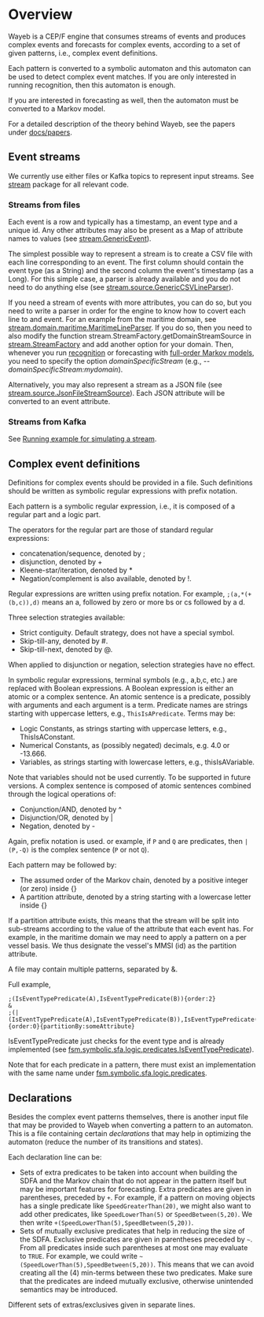 # Overview

Wayeb is a CEP/F engine that consumes streams of events 
and produces complex events and forecasts for complex events,
according to a set of given patterns, i.e., complex event definitions.

Each pattern is converted to a symbolic automaton and this automaton can be used to detect complex event matches.
If you are only interested in running recognition, 
then this automaton is enough.

If you are interested in forecasting as well, 
then the automaton must be converted to a Markov model. 

For a detailed description of the theory behind Wayeb, 
see the papers under [docs/papers](../docs/papers).


## Event streams

We currently use either files or Kafka topics to represent input streams. 
See [stream](../cef/src/main/scala/stream) package for all relevant code.

### Streams from files

Each event is a row and typically has a timestamp, an event type and a unique id.
Any other attributes may also be present as a Map of attribute names to values
(see [stream.GenericEvent](../cef/src/main/scala/stream/GenericEvent.scala)).

The simplest possible way to represent a stream is to create a CSV file 
with each line corresponding to an event. 
The first column should contain the event type (as a String) and the second column the 
event's timestamp (as a Long).
For this simple case, a parser is already available and you do not need to do anything else
(see [stream.source.GenericCSVLineParser](../cef/src/main/scala/stream/source/GenericCSVLineParser.scala)).

If you need a stream of events with more attributes,
you can do so, 
but you need to write a parser in order for the engine to know how to covert each line to and event.
For an example from the maritime domain,
see [stream.domain.maritime.MaritimeLineParser](../cef/src/main/scala/stream/domain/maritime/MaritimeLineParser.scala).
If you do so,
then you need to also modify the function stream.StreamFactory.getDomainStreamSource
in [stream.StreamFactory](../cef/src/main/scala/stream/StreamFactory.scala) 
and add another option for your domain.
Then, whenever you run [recognition](cep.md) or forecasting with [full-order Markov models](ceffmm.md),
you need to specify the option *domainSpecificStream* (e.g., *--domainSpecificStream:mydomain*).

Alternatively, you may also represent a stream as a JSON file
(see [stream.source.JsonFileStreamSource](../cef/src/main/scala/stream/source/JsonFileStreamSource.scala)).
Each JSON attribute will be converted to an event attribute.


### Streams from Kafka

See [Running example for simulating a stream](simulator.md).
## Complex event definitions

Definitions for complex events should be provided in a file.
Such definitions should be written as symbolic regular expressions with prefix notation.

Each pattern is a symbolic regular expression, 
i.e., it is composed of a regular part and a logic part.

The operators for the regular part are those of standard regular expressions:
* concatenation/sequence, denoted by ;
* disjunction, denoted by +
* Kleene-star/iteration, denoted by *
* Negation/complement is also available, denoted by !.

Regular expressions are written using prefix notation. 
For example, 
`;(a,*(+(b,c)),d)` 
means an a, 
followed by zero or more bs or cs 
followed by a d.

Three selection strategies available:
* Strict contiguity. Default strategy, does not have a special symbol.
* Skip-till-any, denoted by #.
* Skip-till-next, denoted by @.

When applied to disjunction or negation, selection strategies have no effect.

In symbolic regular expressions, 
terminal symbols (e.g., a,b,c, etc.) are replaced with Boolean expressions.
A Boolean expression is either an atomic or a complex sentence.
An atomic sentence is a predicate, 
possibly with arguments and each argument is a term.
Predicate names are strings starting with uppercase letters, e.g., `ThisIsAPredicate`.
Terms may be:
* Logic Constants, as strings starting with uppercase letters, e.g., ThisIsAConstant.
* Numerical Constants, as (possibly negated) decimals, e.g. 4.0 or -13.666.
* Variables, as strings starting with lowercase letters, e.g., thisIsAVariable.

Note that variables should not be used currently. To be supported in future versions.
A complex sentence is composed of atomic sentences 
combined through the logical operations of:
* Conjunction/AND, denoted by ^
* Disjunction/OR, denoted by |
* Negation, denoted by -

Again, prefix notation is used.
 or example, if `P` and `Q` are predicates, 
 then `|(P,-Q)` is the complex sentence (`P` or not `Q`).

Each pattern may be followed by:
* The assumed order of the Markov chain, denoted by a positive integer (or zero) inside {}
* A partition attribute, denoted by a string starting with a lowercase letter inside {}

If a partition attribute exists,
this means that the stream will be split into sub-streams according to the value of the attribute
that each event has. 
For example, 
in the maritime domain we may need to apply a pattern on a per vessel basis.
We thus designate the vessel's MMSI (id) as the partition attribute.

A file may contain multiple patterns, separated by &.

Full example,

````
;(IsEventTypePredicate(A),IsEventTypePredicate(B)){order:2}
&
;(|(IsEventTypePredicate(A),IsEventTypePredicate(B)),IsEventTypePredicate(C)){order:0}{partitionBy:someAttribute}
````

IsEventTypePredicate just checks for the event type and is already implemented
(see [fsm.symbolic.sfa.logic.predicates.IsEventTypePredicate](../cef/src/main/scala/fsm/symbolic/sfa/logic/predicates/IsEventTypePredicate.scala)).

Note that for each predicate in a pattern, 
there must exist an implementation with the same name under
[fsm.symbolic.sfa.logic.predicates](../cef/src/main/scala/fsm/symbolic/sfa/logic/predicates).

## Declarations

Besides the complex event patterns themselves,
there is another input file that may be provided to Wayeb when converting a pattern to an automaton.
This is a file containing certain *declarations* that may help in optimizing the automaton 
(reduce the number of its transitions and states).

Each declaration line can be:
* Sets of extra predicates to be taken into account when building the SDFA and the Markov chain that do not
appear in the pattern itself but may be important features for forecasting. 
Extra predicates are given in parentheses, preceded by `+`.
For example, 
if a pattern on moving objects has a single predicate like `SpeedGreaterThan(20)`, 
we might also want to add other predicates, like `SpeedLowerThan(5)` or `SpeedBetween(5,20)`.
We then write 
````+(SpeedLowerThan(5),SpeedBetween(5,20))````.
* Sets of mutually exclusive predicates that help in reducing the size of the SDFA. 
Exclusive predicates are given in parentheses preceded by `~`. 
From all predicates inside such parentheses at most one may evaluate to `TRUE`.
For example, 
we could write 
`~(SpeedLowerThan(5),SpeedBetween(5,20))`. 
This means that we can avoid creating all
the (4) min-terms between these two predicates. 
Make sure that the predicates are indeed mutually exclusive,
otherwise unintended semantics may be introduced.

Different sets of extras/exclusives given in separate lines.
